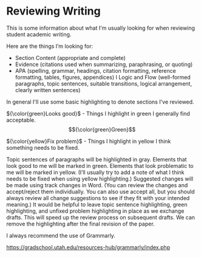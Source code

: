 # Reviewing Writing

This is some information about what I'm usually looking for when reviewing student academic writing.

Here are the things I’m looking for: 

* Section Content (appropriate and complete)
* Evidence (citations used when summarizing, paraphrasing, or quoting)
* APA (spelling, grammar, headings, citation formatting, reference formatting, tables, figures, appendices)
I Logic and Flow (well-formed paragraphs, topic sentences, suitable transitions, logical arrangement, clearly written sentences)

In general I'll use some basic highlighting to denote sections I've reviewed.

${\color{green}Looks good}$ - Things I highlight in green I generally find acceptable. $${\color{green}Green}$$

${\color{yellow}Fix problem}$ - Things I highlight in yellow I think something needs to be fixed.

Topic sentences of paragraphs will be highlighted in gray. Elements that look good to me will be marked in green. Elements that look problematic to me will be marked in yellow. (I’ll usually try to add a note of what I think needs to be fixed when using yellow highlighting.) Suggested changes will be made using track changes in Word. (You can review the changes and accept/reject them individually. You can also use accept all, but you should always review all change suggestions to see if they fit with your intended meaning.) It would be helpful to leave topic sentence highlighting, green highlighting, and unfixed problem highlighting in place as we exchange drafts. This will speed up the review process on subsequent drafts. We can remove the highlighting after the final revision of the paper.

I always recommend the use of Grammarly.

https://gradschool.utah.edu/resources-hub/grammarly/index.php 
